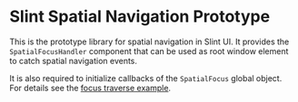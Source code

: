# Slint Spatial Navigation Prototype

This is the prototype library for spatial navigation in Slint UI.
It provides the `SpatialFocusHandler` component
that can be used as root window element to catch spatial navigation events.

It is also required to initialize callbacks of the `SpatialFocus` global object.
For details see the [focus traverse example](examples/traverse.rs).